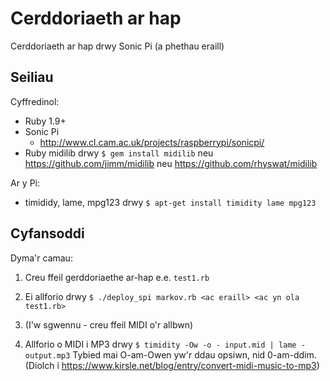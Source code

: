 # Cerddoriaeth ar hap

Cerddoriaeth ar hap drwy Sonic Pi (a phethau eraill)

## Seiliau
Cyffredinol:
* Ruby 1.9+
* Sonic Pi
  * http://www.cl.cam.ac.uk/projects/raspberrypi/sonicpi/
* Ruby midilib drwy `$ gem install midilib`
 neu https://github.com/jimm/midilib
 neu https://github.com/rhyswat/midilib

Ar y Pi:
* timididy, lame, mpg123 drwy `$ apt-get install timidity lame mpg123`

## Cyfansoddi
Dyma'r camau:
1. Creu ffeil gerddoriaethe ar-hap e.e. `test1.rb`

2. Ei allforio drwy `$ ./deploy_spi markov.rb <ac eraill> <ac yn ola test1.rb>`

3. (I'w sgwennu - creu ffeil MIDI o'r allbwn)

4. Allforio o MIDI i MP3 drwy `$ timidity -Ow -o - input.mid | lame - output.mp3`
   Tybied mai O-am-Owen yw'r ddau opsiwn, nid 0-am-ddim.
   (Diolch i https://www.kirsle.net/blog/entry/convert-midi-music-to-mp3)
